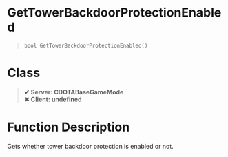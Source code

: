 # GetTowerBackdoorProtectionEnabled
> `bool GetTowerBackdoorProtectionEnabled()`
# Class
> __✔ Server: CDOTABaseGameMode__  
> __✖ Client: undefined__  
# Function Description
Gets whether tower backdoor protection is enabled or not.

